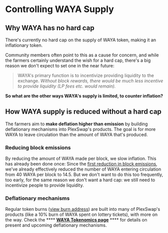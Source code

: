 # Controlling WAYA Supply 

## Why WAYA has no hard cap

There's currently no hard cap on the supply of WAYA token, making it an inflationary token.

Community members often point to this as a cause for concern, and while the farmers certainly understand the wish for a hard cap, there's a big reason we don't expect to set one in the near future:

> WAYA's primary function is to incentivize providing liquidity to the exchange. _Without block rewards, there would be much less incentive to provide liquidity (LP fees etc. would remain)._

**So what are the other ways WAYA's supply is limited, to counter inflation?**

## How WAYA supply is reduced without a hard cap

The farmers aim to **make deflation higher than emission** by building deflationary mechanisms into PlexSwap's products. The goal is for more WAYA to leave circulation than the amount of WAYA that's produced.

### Reducing block emissions

By reducing the amount of WAYA made per block, we slow inflation. This has already been done once: Since the [first reduction in block emissions](https://voting.PlexSwap.finance/#/plexswap/proposal/QmWSQZsqakCMQ1bmcoEsKzStdtdFHL6cohSjnMV9ira1EC), we've already effectively reduced the number of WAYA entering circulation from 40 WAYA per block to 14.5. But we don't want to do this too frequently, too early, for the same reason we don't want a hard cap: we still need to incentivize people to provide liquidity.

### Deflationary mechanisms

Regular token burns ([view burn address](https://bscscan.com/token/0x0e09fabb73bd3ade0a17ecc321fd13a19e81ce82?a=0x000000000000000000000000000000000000dead)) are built into many of PlexSwap's products (like a 10% burn of WAYA spent on lottery tickets), with more on the way. Check the \*\*\*\* [**WAYA Tokenomics page**](https://docs.PlexSwap.finance/tokenomics/waya/waya-tokenomics) \*\*\*\* for details on present and upcoming deflationary mechanisms.
